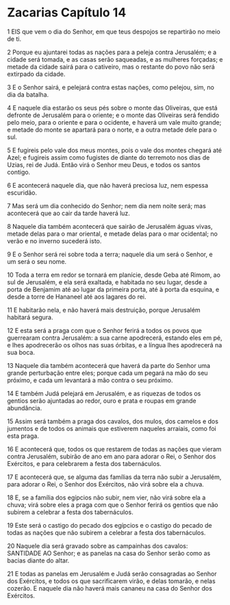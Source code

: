 # Zacarias Capítulo 14

1	EIS que vem o dia do Senhor, em que teus despojos se repartirão no meio de ti.

2	Porque eu ajuntarei todas as nações para a peleja contra Jerusalém; e a cidade será tomada, e as casas serão saqueadas, e as mulheres forçadas; e metade da cidade sairá para o cativeiro, mas o restante do povo não será extirpado da cidade.

3	E o Senhor sairá, e pelejará contra estas nações, como pelejou, sim, no dia da batalha.

4	E naquele dia estarão os seus pés sobre o monte das Oliveiras, que está defronte de Jerusalém para o oriente; e o monte das Oliveiras será fendido pelo meio, para o oriente e para o ocidente, e haverá um vale muito grande; e metade do monte se apartará para o norte, e a outra metade dele para o sul.

5	E fugireis pelo vale dos meus montes, pois o vale dos montes chegará até Azel; e fugireis assim como fugistes de diante do terremoto nos dias de Uzias, rei de Judá. Então virá o Senhor meu Deus, e todos os santos contigo.

6	E acontecerá naquele dia, que não haverá preciosa luz, nem espessa escuridão.

7	Mas será um dia conhecido do Senhor; nem dia nem noite será; mas acontecerá que ao cair da tarde haverá luz.

8	Naquele dia também acontecerá que sairão de Jerusalém águas vivas, metade delas para o mar oriental, e metade delas para o mar ocidental; no verão e no inverno sucederá isto.

9	E o Senhor será rei sobre toda a terra; naquele dia um será o Senhor, e um será o seu nome.

10	Toda a terra em redor se tornará em planície, desde Geba até Rimom, ao sul de Jerusalém, e ela será exaltada, e habitada no seu lugar, desde a porta de Benjamim até ao lugar da primeira porta, até à porta da esquina, e desde a torre de Hananeel até aos lagares do rei.

11	E habitarão nela, e não haverá mais destruição, porque Jerusalém habitará segura.

12	E esta será a praga com que o Senhor ferirá a todos os povos que guerrearam contra Jerusalém: a sua carne apodrecerá, estando eles em pé, e lhes apodrecerão os olhos nas suas órbitas, e a língua lhes apodrecerá na sua boca.

13	Naquele dia também acontecerá que haverá da parte do Senhor uma grande perturbação entre eles; porque cada um pegará na mão do seu próximo, e cada um levantará a mão contra o seu próximo.

14	E também Judá pelejará em Jerusalém, e as riquezas de todos os gentios serão ajuntadas ao redor, ouro e prata e roupas em grande abundância.

15	Assim será também a praga dos cavalos, dos mulos, dos camelos e dos jumentos e de todos os animais que estiverem naqueles arraiais, como foi esta praga.

16	E acontecerá que, todos os que restarem de todas as nações que vieram contra Jerusalém, subirão de ano em ano para adorar o Rei, o Senhor dos Exércitos, e para celebrarem a festa dos tabernáculos.

17	E acontecerá que, se alguma das famílias da terra não subir a Jerusalém, para adorar o Rei, o Senhor dos Exércitos, não virá sobre ela a chuva.

18	E, se a família dos egípcios não subir, nem vier, não virá sobre ela a chuva; virá sobre eles a praga com que o Senhor ferirá os gentios que não subirem a celebrar a festa dos tabernáculos.

19	Este será o castigo do pecado dos egípcios e o castigo do pecado de todas as nações que não subirem a celebrar a festa dos tabernáculos.

20	Naquele dia será gravado sobre as campainhas dos cavalos: SANTIDADE AO Senhor; e as panelas na casa do Senhor serão como as bacias diante do altar.

21	E todas as panelas em Jerusalém e Judá serão consagradas ao Senhor dos Exércitos, e todos os que sacrificarem virão, e delas tomarão, e nelas cozerão. E naquele dia não haverá mais cananeu na casa do Senhor dos Exércitos.

